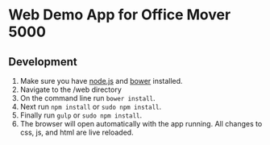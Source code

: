 # Web Demo App for Office Mover 5000

## Development
1. Make sure you have [node.js](http://nodejs.org/) and [bower](http://bower.io/) installed.
2. Navigate to the /web directory
3. On the command line run ```bower install```.
4. Next run ```npm install``` or ```sudo npm install```.
5. Finally run ```gulp``` or ```sudo npm install```.
6. The browser will open automatically with the app running. All changes to css, js, and html are live reloaded.
